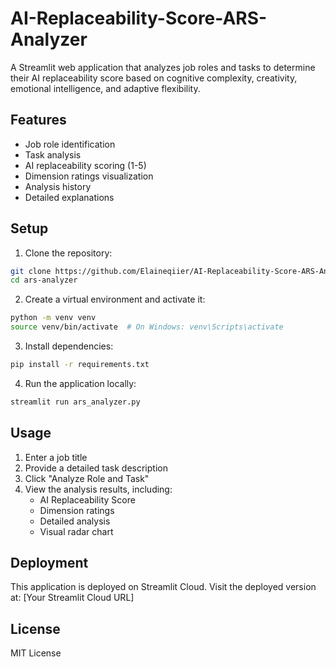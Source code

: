 # AI-Replaceability-Score-ARS-Analyzer
A Streamlit web application that analyzes job roles and tasks to determine their AI replaceability score based on cognitive complexity, creativity, emotional intelligence, and adaptive flexibility.

## Features

- Job role identification
- Task analysis
- AI replaceability scoring (1-5)
- Dimension ratings visualization
- Analysis history
- Detailed explanations

## Setup

1. Clone the repository:
```bash
git clone https://github.com/Elaineqiier/AI-Replaceability-Score-ARS-Analyzer.git
cd ars-analyzer
```

2. Create a virtual environment and activate it:
```bash
python -m venv venv
source venv/bin/activate  # On Windows: venv\Scripts\activate
```

3. Install dependencies:
```bash
pip install -r requirements.txt
```

4. Run the application locally:
```bash
streamlit run ars_analyzer.py
```

## Usage

1. Enter a job title
2. Provide a detailed task description
3. Click "Analyze Role and Task"
4. View the analysis results, including:
   - AI Replaceability Score
   - Dimension ratings
   - Detailed analysis
   - Visual radar chart

## Deployment

This application is deployed on Streamlit Cloud. Visit the deployed version at:
[Your Streamlit Cloud URL]

## License

MIT License 
